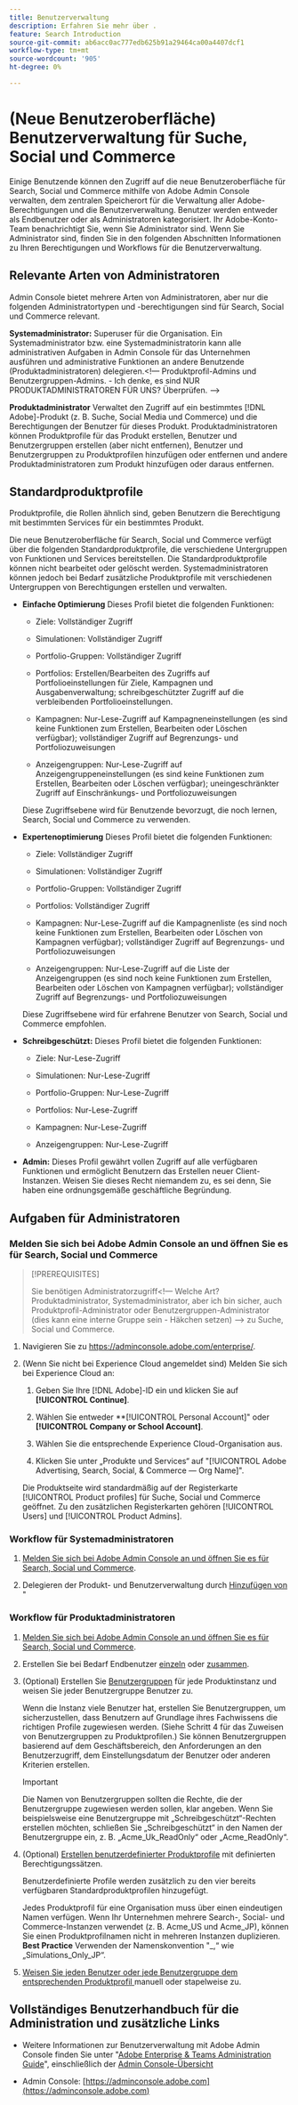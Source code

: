 ```yaml
---
title: Benutzerverwaltung
description: Erfahren Sie mehr über .
feature: Search Introduction
source-git-commit: ab6acc0ac777edb625b91a29464ca00a4407dcf1
workflow-type: tm+mt
source-wordcount: '905'
ht-degree: 0%

---
```


# (Neue Benutzeroberfläche) Benutzerverwaltung für Suche, Social und Commerce

Einige Benutzende können den Zugriff auf die neue Benutzeroberfläche für Search, Social und Commerce mithilfe von Adobe Admin Console verwalten, dem zentralen Speicherort für die Verwaltung aller Adobe-Berechtigungen und die Benutzerverwaltung. Benutzer werden entweder als Endbenutzer oder als Administratoren kategorisiert. Ihr Adobe-Konto-Team benachrichtigt Sie, wenn Sie Administrator sind. Wenn Sie Administrator sind, finden Sie in den folgenden Abschnitten Informationen zu Ihren Berechtigungen und Workflows für die Benutzerverwaltung.<!-- How can you see what your user role is, or will your Adobe Account Team tell you? -->

## Relevante Arten von Administratoren

Admin Console bietet mehrere Arten von Administratoren, aber nur die folgenden Administratortypen und -berechtigungen sind für Search, Social und Commerce relevant.

**Systemadministrator:** Superuser für die Organisation. Ein Systemadministrator bzw. eine Systemadministratorin kann alle administrativen Aufgaben in Admin Console für das Unternehmen ausführen und administrative Funktionen an andere Benutzende (Produktadministratoren) delegieren.&lt;!— Produktprofil-Admins und Benutzergruppen-Admins.  - Ich denke, es sind NUR PRODUKTADMINISTRATOREN FÜR UNS?  Überprüfen. —>

**Produktadministrator** Verwaltet den Zugriff auf ein bestimmtes [!DNL Adobe]-Produkt (z. B. Suche, Social Media und Commerce) und die Berechtigungen der Benutzer für dieses Produkt. Produktadministratoren können Produktprofile für das Produkt erstellen, Benutzer und Benutzergruppen erstellen (aber nicht entfernen), Benutzer und Benutzergruppen zu Produktprofilen hinzufügen oder entfernen und andere Produktadministratoren zum Produkt hinzufügen oder daraus entfernen.

<!--
**Product profile admin:** Manages assigned product profiles for individual products. A product profile admin can add (but not remove) users and user groups to the organization; add or remove users and user groups from product profiles; and assign or revoke permissions from product profiles. [I don't think this is applicable: and manage the product roles for product profiles.]

**User group admin:** Manages assigned user groups and their access rights. A user group admin can add or remove users from groups and add or remove user group admins from groups.
-->

## Standardproduktprofile

Produktprofile, die Rollen ähnlich sind, geben Benutzern die Berechtigung mit bestimmten Services für ein bestimmtes Produkt.

Die neue Benutzeroberfläche für Search, Social und Commerce verfügt über die folgenden Standardproduktprofile, die verschiedene Untergruppen von Funktionen und Services bereitstellen. Die Standardproduktprofile können nicht bearbeitet oder gelöscht werden. Systemadministratoren können jedoch bei Bedarf zusätzliche Produktprofile mit verschiedenen Untergruppen von Berechtigungen erstellen und verwalten.

* **Einfache Optimierung** Dieses Profil bietet die folgenden Funktionen:

   * Ziele: Vollständiger Zugriff

   * Simulationen: Vollständiger Zugriff

   * Portfolio-Gruppen: Vollständiger Zugriff

   * Portfolios: Erstellen/Bearbeiten des Zugriffs auf Portfolioeinstellungen für Ziele, Kampagnen und Ausgabenverwaltung; schreibgeschützter Zugriff auf die verbleibenden Portfolioeinstellungen.

   * Kampagnen: Nur-Lese-Zugriff auf Kampagneneinstellungen (es sind keine Funktionen zum Erstellen, Bearbeiten oder Löschen verfügbar); vollständiger Zugriff auf Begrenzungs- und Portfoliozuweisungen<!-- Is that the correct wording? -->

   * Anzeigengruppen: Nur-Lese-Zugriff auf Anzeigengruppeneinstellungen (es sind keine Funktionen zum Erstellen, Bearbeiten oder Löschen verfügbar); uneingeschränkter Zugriff auf Einschränkungs- und Portfoliozuweisungen<!-- Is that the correct wording? -->

  Diese Zugriffsebene wird für Benutzende bevorzugt, die noch lernen, Search, Social und Commerce zu verwenden.

* **Expertenoptimierung** Dieses Profil bietet die folgenden Funktionen:

   * Ziele: Vollständiger Zugriff

   * Simulationen: Vollständiger Zugriff

   * Portfolio-Gruppen: Vollständiger Zugriff

   * Portfolios: Vollständiger Zugriff

   * Kampagnen: Nur-Lese-Zugriff auf die Kampagnenliste (es sind noch keine Funktionen zum Erstellen, Bearbeiten oder Löschen von Kampagnen verfügbar); vollständiger Zugriff auf Begrenzungs- und Portfoliozuweisungen<!-- Is that the correct wording? -->

   * Anzeigengruppen: Nur-Lese-Zugriff auf die Liste der Anzeigengruppen (es sind noch keine Funktionen zum Erstellen, Bearbeiten oder Löschen von Kampagnen verfügbar); vollständiger Zugriff auf Begrenzungs- und Portfoliozuweisungen<!-- Is that the correct wording? -->

  Diese Zugriffsebene wird für erfahrene Benutzer von Search, Social und Commerce empfohlen.

* **Schreibgeschützt:** Dieses Profil bietet die folgenden Funktionen:

   * Ziele: Nur-Lese-Zugriff

   * Simulationen: Nur-Lese-Zugriff

   * Portfolio-Gruppen: Nur-Lese-Zugriff

   * Portfolios: Nur-Lese-Zugriff

   * Kampagnen: Nur-Lese-Zugriff

   * Anzeigengruppen: Nur-Lese-Zugriff

* **Admin:** Dieses Profil gewährt vollen Zugriff auf alle verfügbaren Funktionen und ermöglicht Benutzern das Erstellen neuer Client-Instanzen. Weisen Sie dieses Recht niemandem zu, es sei denn, Sie haben eine ordnungsgemäße geschäftliche Begründung.

<!-- Do I need to include this? If so, adjust wording as needed

## Product-specific instances

 -->

## Aufgaben für Administratoren

### Melden Sie sich bei Adobe Admin Console an und öffnen Sie es für Search, Social und Commerce

>[!PREREQUISITES]
>
>Sie benötigen Administratorzugriff&lt;!— Welche Art? Produktadministrator, Systemadministrator, aber ich bin sicher, auch Produktprofil-Administrator oder Benutzergruppen-Administrator (dies kann eine interne Gruppe sein - Häkchen setzen) —> zu Suche, Social und Commerce.

1. Navigieren Sie zu https://adminconsole.adobe.com/enterprise/.

1. (Wenn Sie nicht bei Experience Cloud angemeldet sind) Melden Sie sich bei Experience Cloud an:

   1. Geben Sie Ihre [!DNL Adobe]-ID ein und klicken Sie auf **[!UICONTROL Continue]**.

   1. Wählen Sie entweder **[!UICONTROL Personal Account]&quot; oder **[!UICONTROL Company or School Account]**.<!-- Will it necessarily be "Company or School Account?" -->

   1. Wählen Sie die entsprechende Experience Cloud-Organisation aus.

   1. Klicken Sie unter „Produkte und Services“ auf &quot;[!UICONTROL Adobe Advertising, Search, Social, & Commerce — Org Name]&quot;.

   Die Produktseite wird standardmäßig auf der Registerkarte [!UICONTROL Product profiles] für Suche, Social und Commerce geöffnet. Zu den zusätzlichen Registerkarten gehören [!UICONTROL Users] und [!UICONTROL Product Admins].

### Workflow für Systemadministratoren

1. [Melden Sie sich bei Adobe Admin Console an und öffnen Sie es für Search, Social und Commerce](#open-admin-console).

1. Delegieren der Produkt- und Benutzerverwaltung durch [Hinzufügen von ](https://helpx.adobe.com/enterprise/using/admin-roles.html#enterprise)&quot;

<!-- what else? -->

### Workflow für Produktadministratoren

1. [Melden Sie sich bei Adobe Admin Console an und öffnen Sie es für Search, Social und Commerce](#open-admin-console).

1. Erstellen Sie bei Bedarf Endbenutzer [einzeln](https://helpx.adobe.com/enterprise/using/manage-users-individually.html) oder [zusammen](https://helpx.adobe.com/enterprise/using/bulk-upload-users.html).

1. (Optional) Erstellen Sie [Benutzergruppen](https://helpx.adobe.com/enterprise/using/user-groups.html) für jede Produktinstanz und weisen Sie jeder Benutzergruppe Benutzer zu.

   Wenn die Instanz viele Benutzer hat, erstellen Sie Benutzergruppen, um sicherzustellen, dass Benutzern auf Grundlage ihres Fachwissens die richtigen Profile zugewiesen werden. (Siehe Schritt 4 für das Zuweisen von Benutzergruppen zu Produktprofilen.) Sie können Benutzergruppen basierend auf dem Geschäftsbereich, den Anforderungen an den Benutzerzugriff, dem Einstellungsdatum der Benutzer oder anderen Kriterien erstellen.

   >[!IMPORTANT]
   >
   >Die Namen von Benutzergruppen sollten die Rechte, die der Benutzergruppe zugewiesen werden sollen, klar angeben. Wenn Sie beispielsweise eine Benutzergruppe mit „Schreibgeschützt“-Rechten erstellen möchten, schließen Sie „Schreibgeschützt“ in den Namen der Benutzergruppe ein, z. B. „Acme_Uk_ReadOnly“ oder „Acme_ReadOnly“.

1. (Optional) [Erstellen benutzerdefinierter Produktprofile](https://helpx.adobe.com/enterprise/using/manage-product-profiles.html) mit definierten Berechtigungssätzen.

   Benutzerdefinierte Profile werden zusätzlich zu den vier bereits verfügbaren Standardproduktprofilen hinzugefügt.

   Jedes Produktprofil für eine Organisation muss über einen eindeutigen Namen verfügen. Wenn Ihr Unternehmen mehrere Search-, Social- und Commerce-Instanzen verwendet (z. B. Acme_US und Acme_JP), können Sie einen Produktprofilnamen nicht in mehreren Instanzen duplizieren. **Best Practice** Verwenden der Namenskonvention &quot;<Name>_<Instance>,“ wie „Simulations_Only_JP“.

1. [Weisen Sie jeden Benutzer oder jede Benutzergruppe dem entsprechenden Produktprofil ](https://helpx.adobe.com/enterprise/using/manage-product-profiles.html) manuell oder stapelweise zu.

## Vollständiges Benutzerhandbuch für die Administration und zusätzliche Links

* Weitere Informationen zur Benutzerverwaltung mit Adobe Admin Console finden Sie unter &quot;[Adobe Enterprise &amp; Teams Administration Guide](https://helpx.adobe.com/enterprise/admin-guide.html)&quot;, einschließlich der [Admin Console-Übersicht](https://helpx.adobe.com/de/enterprise/using/admin-console.html)

* Admin Console: [https://adminconsole.adobe.com](https://adminconsole.adobe.com)
